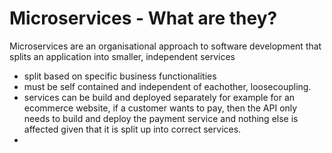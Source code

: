 # Microservices - What are they?

Microservices are an organisational approach to software development that splits an application into smaller, independent services 
- split based on specific business functionalities
- must be self contained and independent of eachother, loosecoupling.
- services can be build and deployed separately for example for an ecommerce website, if a customer wants to pay, then the API only needs to build and deploy the payment service and nothing else is affected given that it is split up into correct services.
- 
